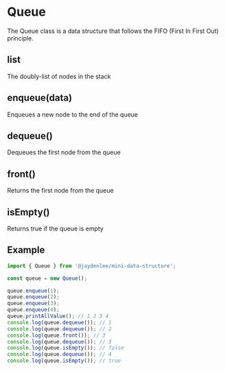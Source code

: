 # Queue

The Queue class is a data structure that follows the FIFO (First In First Out) principle.

## list

The doubly-list of nodes in the stack

## enqueue(data)

Enqueues a new node to the end of the queue

## dequeue()

Dequeues the first node from the queue

## front()

Returns the first node from the queue

## isEmpty()

Returns true if the queue is empty

## Example

```ts
import { Queue } from '@jaydenlee/mini-data-structure';

const queue = new Queue();

queue.enqueue(1);
queue.enqueue(2);
queue.enqueue(3);
queue.enqueue(4);
queue.printAllValue(); // 1 2 3 4
console.log(queue.dequeue()); // 1
console.log(queue.dequeue()); // 2
console.log(queue.front()); // 3
console.log(queue.dequeue()); // 3
console.log(queue.isEmpty()); // false
console.log(queue.dequeue()); // 4
console.log(queue.isEmpty()); // true
```
